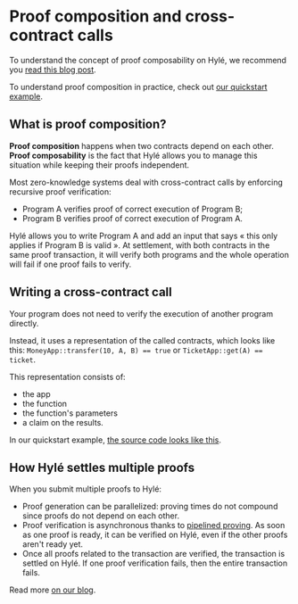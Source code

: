 # Proof composition and cross-contract calls

To understand the concept of proof composability on Hylé, we recommend you [read this blog post](https://blog.hyle.eu/proof-composability-on-hyle/).

To understand proof composition in practice, check out [our quickstart example](../quickstart/proof-composition.md).

## What is proof composition?

**Proof composition** happens when two contracts depend on each other. **Proof composability** is the fact that Hylé allows you to manage this situation while keeping their proofs independent.

Most zero-knowledge systems deal with cross-contract calls by enforcing recursive proof verification:

- Program A verifies proof of correct execution of Program B;
- Program B verifies proof of correct execution of Program A.

Hylé allows you to write Program A and add an input that says « this only applies if Program B is valid ». At settlement, with both contracts in the same proof transaction, it will verify both programs and the whole operation will fail if one proof fails to verify.

## Writing a cross-contract call

Your program does not need to verify the execution of another program directly.

Instead, it uses a representation of the called contracts, which looks like this: `MoneyApp::transfer(10, A, B) == true` or `TicketApp::get(A) == ticket`.

This representation consists of:

- the app
- the function
- the function's parameters
- a claim on the results.

In our quickstart example, [the source code looks like this](https://github.com/Hyle-org/examples/blob/492501ebe6caad8a0fbe3f286f0f51f0ddca537c/ticket-app/contract/src/lib.rs#L44-L66).

## How Hylé settles multiple proofs

When you submit multiple proofs to Hylé:

- Proof generation can be parallelized: proving times do not compound since proofs do not depend on each other.
- Proof verification is asynchronous thanks to [pipelined proving](./pipelined-proving.md). As soon as one proof is ready, it can be verified on Hylé, even if the other proofs aren't ready yet.
- Once all proofs related to the transaction are verified, the transaction is settled on Hylé. If one proof verification fails, then the entire transaction fails.

Read more [on our blog](https://blog.hyle.eu/proof-composability-on-hyle/).
